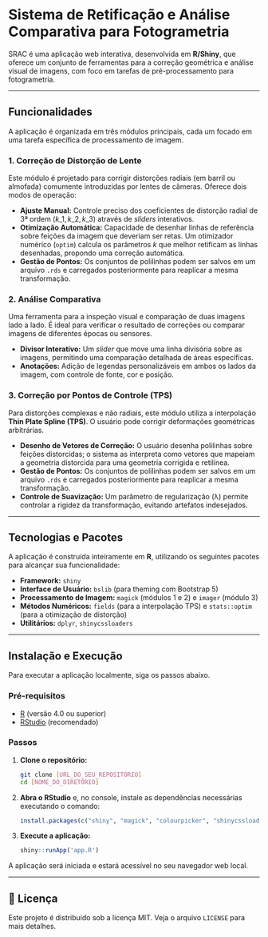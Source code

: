 # Sistema de Retificação e Análise Comparativa para Fotogrametria

SRAC é uma aplicação web interativa, desenvolvida em **R/Shiny**, que oferece um conjunto de ferramentas para a correção geométrica e análise visual de imagens, com foco em tarefas de pré-processamento para fotogrametria.

-----

## Funcionalidades

A aplicação é organizada em três módulos principais, cada um focado em uma tarefa específica de processamento de imagem.

### 1\. Correção de Distorção de Lente

Este módulo é projetado para corrigir distorções radiais (em barril ou almofada) comumente introduzidas por lentes de câmeras. Oferece dois modos de operação:

  * **Ajuste Manual:** Controle preciso dos coeficientes de distorção radial de 3ª ordem ($k\_1, k\_2, k\_3$) através de *sliders* interativos.
  * **Otimização Automática:** Capacidade de desenhar linhas de referência sobre feições da imagem que deveriam ser retas. Um otimizador numérico (`optim`) calcula os parâmetros $k$ que melhor retificam as linhas desenhadas, propondo uma correção automática.
  * **Gestão de Pontos:** Os conjuntos de polilinhas podem ser salvos em um arquivo `.rds` e carregados posteriormente para reaplicar a mesma transformação.

### 2\. Análise Comparativa

Uma ferramenta para a inspeção visual e comparação de duas imagens lado a lado. É ideal para verificar o resultado de correções ou comparar imagens de diferentes épocas ou sensores.

  * **Divisor Interativo:** Um *slider* que move uma linha divisória sobre as imagens, permitindo uma comparação detalhada de áreas específicas.
  * **Anotações:** Adição de legendas personalizáveis em ambos os lados da imagem, com controle de fonte, cor e posição.

### 3\. Correção por Pontos de Controle (TPS)

Para distorções complexas e não radiais, este módulo utiliza a interpolação **Thin Plate Spline (TPS)**. O usuário pode corrigir deformações geométricas arbitrárias.

  * **Desenho de Vetores de Correção:** O usuário desenha polilinhas sobre feições distorcidas; o sistema as interpreta como vetores que mapeiam a geometria distorcida para uma geometria corrigida e retilínea.
  * **Gestão de Pontos:** Os conjuntos de polilinhas podem ser salvos em um arquivo `.rds` e carregados posteriormente para reaplicar a mesma transformação.
  * **Controle de Suavização:** Um parâmetro de regularização (λ) permite controlar a rigidez da transformação, evitando artefatos indesejados.

-----

## Tecnologias e Pacotes

A aplicação é construída inteiramente em **R**, utilizando os seguintes pacotes para alcançar sua funcionalidade:

  * **Framework:** `shiny`
  * **Interface de Usuário:** `bslib` (para theming com Bootstrap 5)
  * **Processamento de Imagem:** `magick` (módulos 1 e 2) e `imager` (módulo 3)
  * **Métodos Numéricos:** `fields` (para a interpolação TPS) e `stats::optim` (para a otimização de distorção)
  * **Utilitários:** `dplyr`, `shinycssloaders`

-----

## Instalação e Execução

Para executar a aplicação localmente, siga os passos abaixo.

### Pré-requisitos

  * [R](https://cran.r-project.org/) (versão 4.0 ou superior)
  * [RStudio](https://posit.co/download/rstudio-desktop/) (recomendado)

### Passos

1.  **Clone o repositório:**

    ```bash
    git clone [URL_DO_SEU_REPOSITÓRIO]
    cd [NOME_DO_DIRETÓRIO]
    ```

2.  **Abra o RStudio** e, no console, instale as dependências necessárias executando o comando:

    ```r
    install.packages(c("shiny", "magick", "colourpicker", "shinycssloaders", "bslib", "imager", "dplyr", "fields"))
    ```

3.  **Execute a aplicação:**

    ```r
    shiny::runApp('app.R')
    ```

A aplicação será iniciada e estará acessível no seu navegador web local.

-----

## 📄 Licença

Este projeto é distribuído sob a licença MIT. Veja o arquivo `LICENSE` para mais detalhes.
